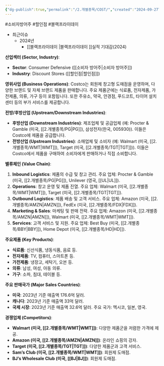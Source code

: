 ```yaml
---
{"dg-publish":true,"permalink":"/2.개별종목/COST/","created":"2024-09-27T18:37:44.182+09:00","updated":"2025-06-03T20:05:58.389+09:00"}
---
```


#소비자방어주 #할인점 #블랙프라이데이 

- 최근이슈
	- 2024년
		- [[블랙프라이데이 \|블랙프라이데이 ]]실적 기대감(2024)

**산업섹터 (Sector, Industry)**:

- **Sector**: Consumer Defensive ([[소비자 방어주\|소비자 방어주]])
- **Industry**: Discount Stores ([[할인점\|할인점]])

**영위사업 (Business Operations)**: Costco는 회원제 창고형 도매점을 운영하며, 다양한 브랜드 및 자체 브랜드 제품을 판매합니다. 주요 제품군에는 식료품, 전자제품, 가전제품, 의류, 가구 등이 포함됩니다. 또한 주유소, 약국, 안경점, 푸드코트, 타이어 설치 센터 등의 부가 서비스를 제공합니다.

**전방/후방산업 (Upstream/Downstream Industries)**:

- **후방산업 (Downstream Industries)**: 제조업체 및 공급업체 (예: Procter & Gamble (미국, [[2.개별종목/PG\|PG]]), 삼성전자(한국, 005930)). 이들은 Costco에 제품을 공급합니다.
- **전방산업 (Upstream Industries)**: 소매업체 및 소비자 (예: Walmart (미국, [[2.개별종목/WMT\|WMT]]), Target (미국, [[2.개별종목/TGT\|TGT]])). 이들은 Costco에서 제품을 구매하여 소비자에게 판매하거나 직접 소비합니다.

**밸류체인 (Value Chain)**:

1. **Inbound Logistics**: 제품의 수급 및 창고 관리. 주요 업체: Procter & Gamble (미국, [[2.개별종목/PG\|PG]]), Unilever (영국, [[UL\|UL]]).
2. **Operations**: 창고 운영 및 제품 진열. 주요 업체: Walmart (미국, [[2.개별종목/WMT\|WMT]]), Target (미국, [[2.개별종목/TGT\|TGT]]).
3. **Outbound Logistics**: 제품 배송 및 고객 서비스. 주요 업체: Amazon (미국, [[2.개별종목/AMZN\|AMZN]]), FedEx (미국, [[2.개별종목/FDX\|FDX]]).
4. **Marketing & Sales**: 마케팅 및 판매 전략. 주요 업체: Amazon (미국, [[2.개별종목/AMZN\|AMZN]]), Walmart (미국, [[2.개별종목/WMT\|WMT]]).
5. **Services**: 고객 서비스 및 지원. 주요 업체: Best Buy (미국, [[2.개별종목/BBY\|BBY]]), Home Depot (미국, [[2.개별종목/HD\|HD]]).

**주요제품 (Key Products)**:

- **식료품**: 신선식품, 냉동식품, 음료 등.
- **전자제품**: TV, 컴퓨터, 스마트폰 등.
- **가전제품**: 냉장고, 세탁기, 오븐 등.
- **의류**: 남성, 여성, 아동 의류.
- **가구**: 소파, 침대, 테이블 등.

**주요 판매국가 (Major Sales Countries)**:

- **미국**: 2023년 기준 매출액 176.6억 달러.
- **캐나다**: 2023년 기준 매출액 33억 달러.
- **국제 시장**: 2023년 기준 매출액 32.6억 달러. 주요 국가: 멕시코, 일본, 영국.

**경쟁업체 (Competitors)**:

- **Walmart (미국, [[2.개별종목/WMT\|WMT]])**: 다양한 제품군을 저렴한 가격에 제공.
- **Amazon (미국, [[2.개별종목/AMZN\|AMZN]])**: 온라인 쇼핑의 강자.
- **Target (미국, [[2.개별종목/TGT\|TGT]])**: 다양한 제품군과 고객 서비스.
- **Sam’s Club (미국, [[2.개별종목/WMT\|WMT]])**: 회원제 도매점.
- **BJ’s Wholesale Club (미국, [[BJ\|BJ]])**: 회원제 도매점.